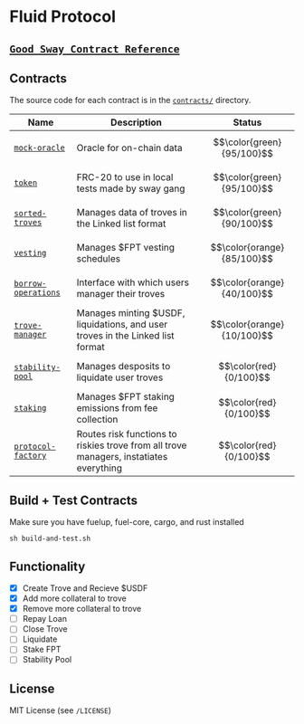 # Fluid Protocol

## [`Good Sway Contract Reference`](https://github.com/FuelLabs/sway-applications/tree/master/AMM/project)

Contracts
---------

The source code for each contract is in the [`contracts/`](contracts/)
directory.

| Name                                               | Description                            | Status |
| -------------------------------------------------- | -------------------------------------- | ------- |
| [`mock-oracle`](contracts/mock-oracle-contract)       | Oracle for on-chain data | $$\color{green}{95/100}$$ 
| [`token`](contracts/token-contract)       | FRC-20 to use in local tests made by sway gang | $$\color{green}{95/100}$$ 
| [`sorted-troves`](contracts/sorted-troves-contract)       | Manages data of troves in the Linked list format |$$\color{green}{90/100}$$
| [`vesting`](contracts/vesting-contract)       | Manages $FPT vesting schedules | $$\color{orange}{85/100}$$
| [`borrow-operations`](contracts/borrow-operations-contract)       | Interface with which users manager their troves | $$\color{orange}{40/100}$$ |
| [`trove-manager`](contracts/trove-manager-contract)       | Manages minting $USDF, liquidations, and user troves in the Linked list format |$$\color{orange}{10/100}$$
| [`stability-pool`](contracts/stability-pool-contract)       | Manages desposits to liquidate user troves | $$\color{red}{0/100}$$
| [`staking`](contracts/staking-contract)       | Manages $FPT staking emissions from fee collection | $$\color{red}{0/100}$$ |
| [`protocol-factory`](contracts/protocol-contract)       | Routes risk functions to riskies trove from all trove managers, instatiates everything |$$\color{red}{0/100}$$

Build + Test Contracts
-------------------------------

Make sure you have fuelup, fuel-core, cargo, and rust installed 

```
sh build-and-test.sh
```

Functionality
-------------------------------
- [x] Create Trove and Recieve $USDF
- [x] Add more collateral to trove
- [x] Remove more collateral to trove
- [ ] Repay Loan
- [ ] Close Trove
- [ ] Liquidate
- [ ] Stake FPT
- [ ] Stability Pool

License
-------

MIT License (see `/LICENSE`)
